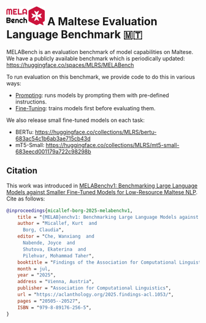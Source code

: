 # <img src="logo.jpg" alt="MELABench logo" width="100px"> A Maltese Evaluation Language Benchmark 🇲🇹

MELABench is an evaluation benchmark of model capabilities on Maltese.
We have a publicly available benchmark which is periodically updated: https://huggingface.co/spaces/MLRS/MELABench

To run evaluation on this benchmark, we provide code to do this in various ways:
- [Prompting](prompting): runs models by prompting them with pre-defined instructions.
- [Fine-Tuning](finetuning): trains models first before evaluating them.

We also release small fine-tuned models on each task:
- BERTu: https://huggingface.co/collections/MLRS/bertu-683ac54c1b6ab3ae715cb43d
- mT5-Small: https://huggingface.co/collections/MLRS/mt5-small-683eecd001179a722c98298b 

## Citation

This work was introduced in [MELABenchv1: Benchmarking Large Language Models against Smaller Fine-Tuned Models for Low-Resource Maltese NLP](https://arxiv.org/abs/2506.04385).
Cite as follows:

```bibtex
@inproceedings{micallef-borg-2025-melabenchv1,
    title = "{MELAB}enchv1: Benchmarking Large Language Models against Smaller Fine-Tuned Models for Low-Resource {M}altese {NLP}",
    author = "Micallef, Kurt  and
      Borg, Claudia",
    editor = "Che, Wanxiang  and
      Nabende, Joyce  and
      Shutova, Ekaterina  and
      Pilehvar, Mohammad Taher",
    booktitle = "Findings of the Association for Computational Linguistics: ACL 2025",
    month = jul,
    year = "2025",
    address = "Vienna, Austria",
    publisher = "Association for Computational Linguistics",
    url = "https://aclanthology.org/2025.findings-acl.1053/",
    pages = "20505--20527",
    ISBN = "979-8-89176-256-5",
}
```
